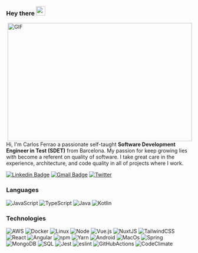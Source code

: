 ### Hey there <img src="https://media.giphy.com/media/hvRJCLFzcasrR4ia7z/giphy.gif" width="25px">

<img align="right" alt="GIF" src="https://github.com/abhisheknaiidu/abhisheknaiidu/blob/master/code.gif?raw=true" width="500" height="320" />

Hi, I'm Carlos Ferrao a passionate self-taught **Software Development Engineer in Test (SDET)** from Barcelona. My passion for keep growing lies with become a referent on quality of software. I take great care in the experience, architecture, and code quality in all of projects where I work.

[![Linkedin Badge](https://img.shields.io/badge/-ferraobox-blue?style=flat-square&logo=Linkedin&logoColor=white&link=https://www.linkedin.com/in/carlos-ferrao-a09469b7/)](https://www.linkedin.com/in/carlos-ferrao-a09469b7/)
[![Gmail Badge](https://img.shields.io/badge/-ferraobox@gmail.com-c14438?style=flat-square&logo=Gmail&logoColor=white&link=mailto:ferraobox@gmail.com)](mailto:ferraobox@gmail.com)
[![Twitter](https://img.shields.io/badge/ferraobox-%231DA1F2.svg?style=flat-square&logo=Twitter&logoColor=white)](https://twitter.com/ferraobox)

### Languages

![JavaScript](https://img.shields.io/badge/-JavaScript-000?&logo=JavaScript)
![TypeScript](https://img.shields.io/badge/-TypeScript-000?&logo=TypeScript)
![Java](https://img.shields.io/badge/-Java-000?&logo=Java&logoColor=007396)
![Kotlin](https://img.shields.io/badge/-Kotlin-000?logo=kotlin&logoColor=007396)

### Technologies

![AWS](https://img.shields.io/badge/-AWS-000?&logo=Amazon-AWS&logoColor=F90)
![Docker](https://img.shields.io/badge/-Docker-000?&logo=Docker)
![Linux](https://img.shields.io/badge/-Linux-000?&logo=Linux)
![Node](https://img.shields.io/badge/-NodeJs-000?&logo=node-dot-js)
![Vue.js](https://img.shields.io/badge/vuejs-000?style=flat-square&logo=vuedotjs&logoColor=white)
![NuxtJS](https://img.shields.io/badge/Nuxt-black?style=flat-square&logo=nuxt.js&logoColor=white)
![TailwindCSS](https://img.shields.io/badge/tailwindcss-000?style=flat-square&logo=tailwind-css&logoColor=white)
![React](https://img.shields.io/badge/-React-000?&logo=React)
![Angular](https://img.shields.io/badge/-Angular-000?&logo=Angular)
![npm](https://img.shields.io/badge/-npm-000?&logo=npm)
![Yarn](https://img.shields.io/badge/yarn-000?style=flat-square&logo=yarn&logoColor=white)
![Android](https://img.shields.io/badge/-Android-000?&logo=Android)
![MacOs](https://img.shields.io/badge/-MacOs-000?&logo=MacOs)
![Spring](https://img.shields.io/badge/-Spring-000?&logo=Spring)
![MongoDB](https://img.shields.io/badge/-MongoDB-000?&logo=mongodb)
![SQL](https://img.shields.io/badge/-SQL-000?&logo=MySQL)
![Jest](https://img.shields.io/badge/-jest-000?&logo=jest)
![eslint](https://img.shields.io/badge/-eslint-000?&logo=eslint)
![GitHubActions](https://img.shields.io/badge/-GitHubActions-000?&logo=github-actions)
![CodeClimate](https://img.shields.io/badge/-CodeClimate-000?&logo=code-climate)
